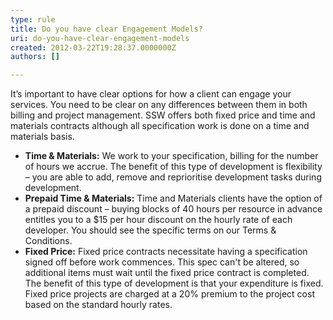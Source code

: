 ```yaml
---
type: rule
title: Do you have clear Engagement Models?
uri: do-you-have-clear-engagement-models
created: 2012-03-22T19:28:37.0000000Z
authors: []

---
```


 It’s important to have clear options for how a client can engage your services. You need to be clear on any differences between them in both billing and project management. 
SSW offers both fixed price and time and materials contracts although all specification work is done on a time and materials basis.

- **Time & Materials:** We work to your specification, billing for the number of hours we accrue. The benefit of this type of development is flexibility – you are able to add, remove and reprioritise development tasks during development.
- **Prepaid Time & Materials:**  Time and Materials clients have the option of a prepaid discount – buying blocks of 40 hours per resource in advance entitles you to a $15 per hour discount on the hourly rate of each developer. You should see the specific terms on our Terms & Conditions.
- **Fixed Price:** Fixed price contracts necessitate having a specification signed off before work commences. This spec can't be altered, so additional items must wait until the fixed price contract is completed. The benefit of this type of development is that your expenditure is fixed. Fixed price projects are charged at a 20% premium to the project cost based on the standard hourly rates.


